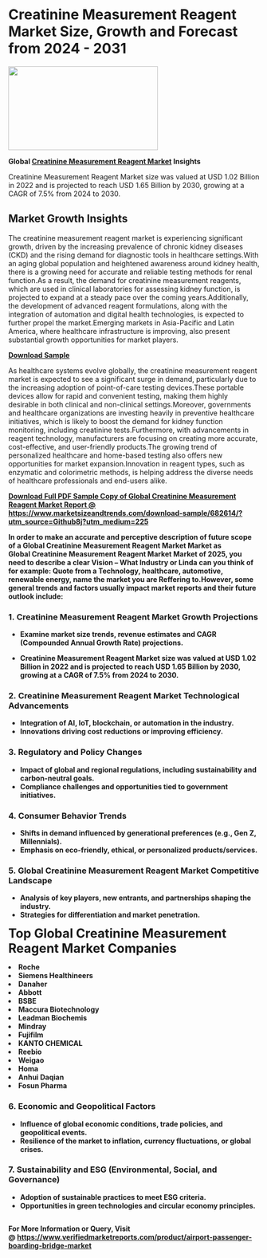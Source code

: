 <H1>Creatinine Measurement Reagent Market Size, Growth and Forecast from 2024 - 2031</H1><img class="aligncenter size-medium wp-image-584254" src="https://thirdeyenews.in/wp-content/uploads/2024/09/Global-Market-Research-300x168.jpeg" alt="" width="300" height="168" /><p><strong>Global&nbsp;<a href="https://www.marketsizeandtrends.com/download-sample/682614/?utm_source=Github8j?utm_medium=225">Creatinine Measurement Reagent Market</a> Insights</strong></p><p>Creatinine Measurement Reagent Market size was valued at USD 1.02 Billion in 2022 and is projected to reach USD 1.65 Billion by 2030, growing at a CAGR of 7.5% from 2024 to 2030.</p><p><h2>Market Growth Insights</h2> <p>The creatinine measurement reagent market is experiencing significant growth, driven by the increasing prevalence of chronic kidney diseases (CKD) and the rising demand for diagnostic tools in healthcare settings.With an aging global population and heightened awareness around kidney health, there is a growing need for accurate and reliable testing methods for renal function.As a result, the demand for creatinine measurement reagents, which are used in clinical laboratories for assessing kidney function, is projected to expand at a steady pace over the coming years.Additionally, the development of advanced reagent formulations, along with the integration of automation and digital health technologies, is expected to further propel the market.Emerging markets in Asia-Pacific and Latin America, where healthcare infrastructure is improving, also present substantial growth opportunities for market players.</p> <p><strong><a href="download-link">Download Sample</a></strong></p> <p>As healthcare systems evolve globally, the creatinine measurement reagent market is expected to see a significant surge in demand, particularly due to the increasing adoption of point-of-care testing devices.These portable devices allow for rapid and convenient testing, making them highly desirable in both clinical and non-clinical settings.Moreover, governments and healthcare organizations are investing heavily in preventive healthcare initiatives, which is likely to boost the demand for kidney function monitoring, including creatinine tests.Furthermore, with advancements in reagent technology, manufacturers are focusing on creating more accurate, cost-effective, and user-friendly products.The growing trend of personalized healthcare and home-based testing also offers new opportunities for market expansion.Innovation in reagent types, such as enzymatic and colorimetric methods, is helping address the diverse needs of healthcare professionals and end-users alike.</p> <p><strong><a href="more-insights-link"></p><p><span class=""><strong>Download Full PDF Sample Copy of Global Creatinine Measurement Reagent Market Report</strong> @ <a href="https://www.marketsizeandtrends.com/download-sample/682614/?utm_source=Github8j?utm_medium=225" target="_blank">https://www.marketsizeandtrends.com/download-sample/682614/?utm_source=Github8j?utm_medium=225</a></span></p><p>In order to make an accurate and perceptive description of future scope of a Global&nbsp;Creatinine Measurement Reagent Market Market as Global&nbsp;Creatinine Measurement Reagent Market Market of 2025, you need to describe a clear Vision &ndash; What Industry or Linda can you think of for example: Quote from a Technology, healthcare, automotive, renewable energy, name the market you are Reffering to.However, some general trends and factors usually impact market reports and their future outlook include:</p><h3>1.&nbsp;<strong>Creatinine Measurement Reagent Market Growth Projections</strong></h3><ul><li>Examine market size trends, revenue estimates and CAGR (Compounded Annual Growth Rate) projections.</li><li><p>Creatinine Measurement Reagent Market size was valued at USD 1.02 Billion in 2022 and is projected to reach USD 1.65 Billion by 2030, growing at a CAGR of 7.5% from 2024 to 2030.</p></li></ul><h3>2.&nbsp;<strong>Creatinine Measurement Reagent Market Technological Advancements</strong></h3><ul><li>Integration of AI, IoT, blockchain, or automation in the industry.</li><li>Innovations driving cost reductions or improving efficiency.</li></ul><h3>3.&nbsp;<strong>Regulatory and Policy Changes</strong></h3><ul><li>Impact of global and regional regulations, including sustainability and carbon-neutral goals.</li><li>Compliance challenges and opportunities tied to government initiatives.</li></ul><h3>4.&nbsp;<strong>Consumer Behavior Trends</strong></h3><ul><li>Shifts in demand influenced by generational preferences (e.g., Gen Z, Millennials).</li><li>Emphasis on eco-friendly, ethical, or personalized products/services.</li></ul><h3>5.&nbsp;<strong>Global Creatinine Measurement Reagent Market Competitive Landscape</strong></h3><ul><li>Analysis of key players, new entrants, and partnerships shaping the industry.</li><li>Strategies for differentiation and market penetration.</li></ul><p data-pm-slice="1 1 []"><span style="color: inherit; font-family: inherit; font-size: 25px;">Top Global Creatinine Measurement Reagent Market Companies</span></p><div class="" data-test-id=""><p><li>Roche</li><li> Siemens Healthineers</li><li> Danaher</li><li> Abbott</li><li> BSBE</li><li> Maccura Biotechnology</li><li> Leadman Biochemis</li><li> Mindray</li><li> Fujifilm</li><li> KANTO CHEMICAL</li><li> Reebio</li><li> Weigao</li><li> Homa</li><li> Anhui Daqian</li><li> Fosun Pharma</li></p></div><h3>6.&nbsp;<strong>Economic and Geopolitical Factors</strong></h3><ul><li>Influence of global economic conditions, trade policies, and geopolitical events.</li><li>Resilience of the market to inflation, currency fluctuations, or global crises.</li></ul><h3>7.&nbsp;<strong>Sustainability and ESG (Environmental, Social, and Governance)</strong></h3><ul><li>Adoption of sustainable practices to meet ESG criteria.</li><li>Opportunities in green technologies and circular economy principles.</li></ul><h2><strong style="font-size: 14px;">For More Information or Query, Visit @&nbsp;</strong><a style="background-color: #ffffff; font-size: 14px;" href="https://www.marketsizeandtrends.com/report/creatinine-measurement-reagent-market/" target="_blank">https://www.verifiedmarketreports.com/product/airport-passenger-boarding-bridge-market</a></h2>